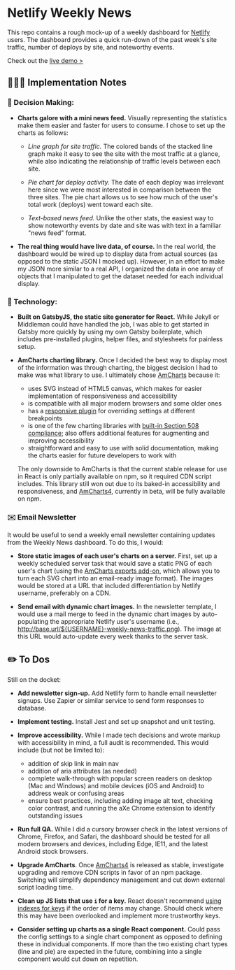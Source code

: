 # Netlify Weekly News

This repo contains a rough mock-up of a weekly dashboard for [Netlify](https://www.netlify.com/) users. The dashboard provides a quick run-down of the past week's site traffic, number of deploys by site, and noteworthy events.

Check out the [live demo >](https://weeklynews.netlify.com/)


## 👩🏻‍💻 Implementation Notes

### 🤔 Decision Making:

- **Charts galore with a mini news feed.**
Visually representing the statistics make them easier and faster for users to consume. I chose to set up the charts as follows:

	- *Line graph for site traffic.* The colored bands of the stacked line graph make it easy to see the site with the most traffic at a glance, while also indicating the relationship of traffic levels between each site.

	- *Pie chart for deploy activity.* The date of each deploy was irrelevant here since we were most interested in comparison between the three sites. The pie chart allows us to see how much of the user's total work (deploys) went toward each site.

	- *Text-based news feed.* Unlike the other stats, the easiest way to show noteworthy events by date and site was with text in a familiar "news feed" format.

- **The real thing would have live data, of course.**
In the real world, the dashboard would be wired up to display data from actual sources (as opposed to the static JSON I mocked up). However, in an effort to make my JSON more similar to a real API, I organized the data in one array of objects that I manipulated to get the dataset needed for each individual display.



### 💾 Technology:

- **Built on GatsbyJS, the static site generator for React.** While Jekyll or Middleman could have handled the job, I was able to get started in Gatsby more quickly by using my own Gatsby boilerplate, which includes pre-installed plugins, helper files, and stylesheets for painless setup.

- **AmCharts charting library.** Once I decided the best way to display most of the information was through charting, the biggest decision I had to make was what library to use. I ultimately chose [AmCharts](https://www.amcharts.com/javascript-charts/) because it:
	-  uses SVG instead of HTML5 canvas, which makes for easier implementation of responsiveness and accessibility
	-  is compatible with all major modern browsers and some older ones
	-  has a [responsive plugin](https://www.amcharts.com/kbase/making-charts-responsive/) for overriding settings at different breakpoints
	-  is one of the few charting libraries with [built-in Section 508 compliance](https://www.amcharts.com/accessibility/accessible-charts/); also offers additional features for augmenting and improving accessibility
	-  straightforward and easy to use with solid documentation, making the charts easier for future developers to work with

	The only downside to AmCharts is that the current stable release for use in React is only partially available on npm, so it required CDN script includes. This library still won out due to its baked-in accessibility and responsiveness, and [AmCharts4](https://www.amcharts.com/v4/), currently in beta, will be fully available on npm.



### ✉️ Email Newsletter
It would be useful to send a weekly email newsletter containing updates from the Weekly News dashboard. To do this, I would:

- **Store static images of each user's charts on a server.** First, set up a weekly scheduled server task that would save a static PNG of each user's chart (using the [AmCharts exports add-on](https://www.amcharts.com/kbase/export-charts-advanced/), which allows you to turn each SVG chart into an email-ready image format). The images would be stored at a URL that included differentiation by Netlify username, preferably on a CDN.

- **Send email with dynamic chart images.** In the newsletter template, I would use a mail merge to feed in the dynamic chart images by auto-populating the appropriate Netlify user's username (i.e., http://base.url/${USERNAME}-weekly-news-traffic.png). The image at this URL would auto-update every week thanks to the server task.


## ✏️ To Dos

Still on the docket:

-   **Add newsletter sign-up.** Add Netlify form to handle email newsletter signups. Use Zapier or similar service to send form responses to database.

-   **Implement testing.** Install Jest and set up snapshot and unit testing.

-   **Improve accessibility.** While I made tech decisions and wrote markup with accessibility in mind, a full audit is recommended. This would include (but not be limited to):
	- addition of skip link in main nav
	- addition of aria attributes (as needed)
	- complete walk-through with popular screen readers on desktop (Mac and Windows) and mobile devices (iOS and Android) to address weak or confusing areas
	- ensure best practices, including adding image alt text, checking color contrast, and running the aXe Chrome extension to identify outstanding issues

- **Run full QA.** While I did a cursory browser check in the latest versions of Chrome, Firefox, and Safari, the dashboard should be tested for all modern browsers and devices, including Edge, IE11, and the latest Android stock browsers.

- **Upgrade AmCharts**. Once [AmCharts4](https://www.amcharts.com/v4/) is released as stable, investigate upgrading and remove CDN scripts in favor of an npm package. Switching will simplify dependency management and cut down external script loading time.

- **Clean up JS lists that use `i` for a key.** React doesn't recommend [using indexes for keys](https://reactjs.org/docs/lists-and-keys.html#keys) if the order of items may change. Should check where this may have been overlooked and implement more trustworthy keys.

- **Consider setting up charts as a single React component.** Could pass the config settings to a single chart component as opposed to defining these in individual components. If more than the two existing chart types (line and pie) are expected in the future, combining into a single component would cut down on repetition.

